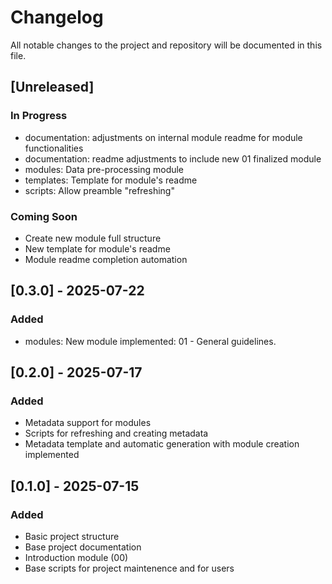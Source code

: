 # Changelog
All notable changes to the project and repository will be documented in this file.

## [Unreleased]
### In Progress
- documentation: adjustments on internal module readme for module functionalities
- documentation: readme adjustments to include new 01 finalized module
- modules: Data pre-processing module
- templates: Template for module's readme
- scripts: Allow preamble "refreshing"

### Coming Soon
- Create new module full structure
- New template for module's readme
- Module readme completion automation

## [0.3.0] - 2025-07-22
### Added
- modules: New module implemented: 01 - General guidelines.


## [0.2.0] - 2025-07-17
### Added
- Metadata support for modules
- Scripts for refreshing and creating metadata
- Metadata template and automatic generation with module creation implemented

## [0.1.0] - 2025-07-15
### Added
- Basic project structure
- Base project documentation
- Introduction module (00)
- Base scripts for project maintenence and for users
